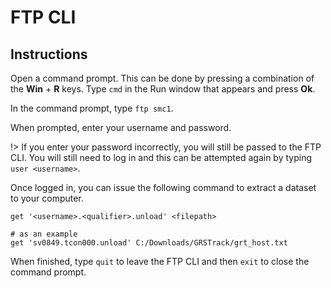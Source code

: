 # FTP CLI

## Instructions

Open a command prompt. This can be done by pressing a combination of the
**Win** + **R** keys. Type `cmd` in the Run window that appears and press 
**Ok**.

In the command prompt, type `ftp smc1`.

When prompted, enter your username and password.

!> If you enter your password incorrectly, you will still be passed to the FTP
    CLI. You will still need to log in and this can be attempted again by 
    typing `user <username>`.

Once logged in, you can issue the following command to extract a dataset to your 
computer.

```
get '<username>.<qualifier>.unload' <filepath>

# as an example
get 'sv0849.tcon000.unload' C:/Downloads/GRSTrack/grt_host.txt
```

When finished, type `quit` to leave the FTP CLI and then `exit` to close the
command prompt.
